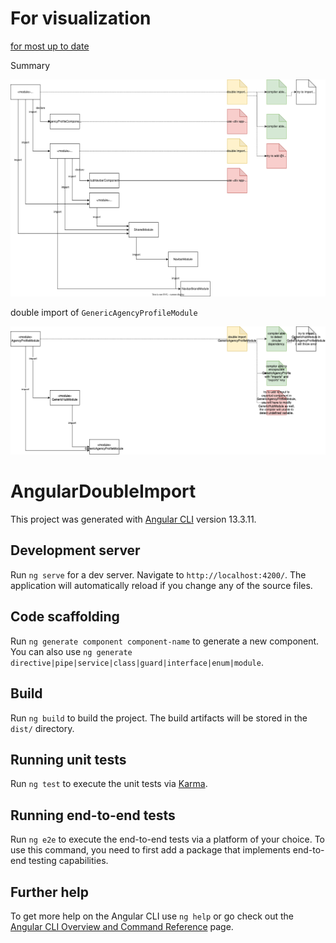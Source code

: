 # For visualization

[for most up to date](https://drive.google.com/file/d/11QSkqCPXR3-UciEJ1aycSnTRiqM57Jmz/view?usp=sharing)

Summary

![Summary](./assets//mereka.io%20-%20Angular%20Library%20-%20navbar-Master.drawio.svg)

double import of `GenericAgencyProfileModule`

![GenericAgencyProfileModule](./assets/mereka.io%20-%20Angular%20Library%20-%20navbar-1.%20GenericAgencyProfileModule.drawio.png)

# AngularDoubleImport

This project was generated with [Angular CLI](https://github.com/angular/angular-cli) version 13.3.11.

## Development server

Run `ng serve` for a dev server. Navigate to `http://localhost:4200/`. The application will automatically reload if you change any of the source files.

## Code scaffolding

Run `ng generate component component-name` to generate a new component. You can also use `ng generate directive|pipe|service|class|guard|interface|enum|module`.

## Build

Run `ng build` to build the project. The build artifacts will be stored in the `dist/` directory.

## Running unit tests

Run `ng test` to execute the unit tests via [Karma](https://karma-runner.github.io).

## Running end-to-end tests

Run `ng e2e` to execute the end-to-end tests via a platform of your choice. To use this command, you need to first add a package that implements end-to-end testing capabilities.

## Further help

To get more help on the Angular CLI use `ng help` or go check out the [Angular CLI Overview and Command Reference](https://angular.io/cli) page.
